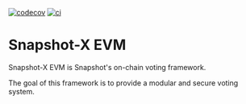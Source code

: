 [![codecov](https://codecov.io/github/snapshot-labs/sx-evm/branch/main/graph/badge.svg?token=BZ4XKYU3FT)](https://app.codecov.io/gh/snapshot-labs/sx-evm)
[![ci](https://github.com/snapshot-labs/sx-evm/actions/workflows/ci.yml/badge.svg)](https://github.com/snapshot-labs/sx-evm/actions/workflows/ci.yml)

# Snapshot-X EVM

Snapshot-X EVM is Snapshot's on-chain voting framework.

The goal of this framework is to provide a modular and secure voting system.
